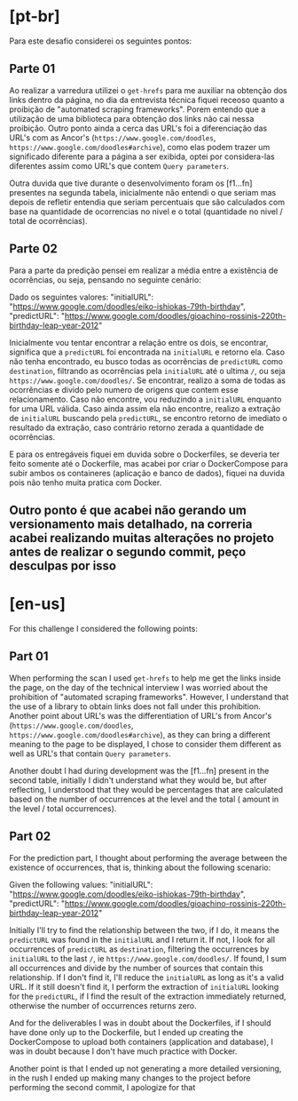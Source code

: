 # [pt-br]

Para este desafio considerei os seguintes pontos:

## Parte 01

Ao realizar a varredura utilizei o `get-hrefs` para me auxiliar na obtenção dos links dentro da página, no dia da entrevista técnica fiquei receoso quanto a proibição de "automated scraping frameworks". Porem entendo que a utilização de uma biblioteca para obtenção dos links não cai nessa proibição. Outro ponto ainda a cerca das URL's foi a diferenciação das URL's com as Ancor's (`https://www.google.com/doodles`, `https://www.google.com/doodles#archive`), como elas podem trazer um significado diferente para a página a ser exibida, optei por considera-las diferentes assim como URL's que contem `Query parameters`.

Outra duvida que tive durante o desenvolvimento foram os [f1...fn] presentes na segunda tabela, inicialmente não entendi o que seriam mas depois de refletir entendia que seriam percentuais que são calculados com base na quantidade de ocorrencias no nivel e o total (quantidade no nivel / total de ocorrências).

## Parte 02

Para a parte da predição pensei em realizar a média entre a existência de ocorrências, ou seja, pensando no seguinte cenário:

Dado os seguintes valores:
    "initialURL": "https://www.google.com/doodles/eiko-ishiokas-79th-birthday",
    "predictURL": "https://www.google.com/doodles/gioachino-rossinis-220th-birthday-leap-year-2012"

Inicialmente vou tentar encontrar a relação entre os dois, se encontrar, significa que a `predictURL` foi encontrada na `initialURL` e retorno ela.
Caso não tenha encontrado, eu busco todas as ocorrências de `predictURL` como `destination`, filtrando as ocorrências pela `initialURL` até o ultima `/`, ou seja `https://www.google.com/doodles/`. Se encontrar, realizo a soma de todas as ocorrências e divido pelo numero de origens que contem esse relacionamento. Caso não encontre, vou reduzindo a `initialURL` enquanto for uma URL válida.
Caso ainda assim ela não encontre, realizo a extração de `initialURL` buscando pela `predictURL`, se encontro retorno de imediato o resultado da extração, caso contrário retorno zerada a quantidade de ocorrências.

E para os entregáveis fiquei em duvida sobre o Dockerfiles, se deveria ter feito somente até o Dockerfile, mas acabei por criar o DockerCompose para subir ambos os containeres (aplicação e banco de dados), fiquei na duvida pois não tenho muita pratica com Docker.

Outro ponto é que acabei não gerando um versionamento mais detalhado, na correria acabei realizando muitas alterações no projeto antes de realizar o segundo commit, peço desculpas por isso
----

# [en-us]

For this challenge I considered the following points:

## Part 01

When performing the scan I used `get-hrefs` to help me get the links inside the page, on the day of the technical interview I was worried about the prohibition of "automated scraping frameworks". However, I understand that the use of a library to obtain links does not fall under this prohibition. Another point about URL's was the differentiation of URL's from Ancor's (`https://www.google.com/doodles`, `https://www.google.com/doodles#archive`), as they can bring a different meaning to the page to be displayed, I chose to consider them different as well as URL's that contain `Query parameters`.

Another doubt I had during development was the [f1...fn] present in the second table, initially I didn't understand what they would be, but after reflecting, I understood that they would be percentages that are calculated based on the number of occurrences at the level and the total ( amount in the level / total occurrences).

## Part 02

For the prediction part, I thought about performing the average between the existence of occurrences, that is, thinking about the following scenario:

Given the following values:
    "initialURL": "https://www.google.com/doodles/eiko-ishiokas-79th-birthday",
    "predictURL": "https://www.google.com/doodles/gioachino-rossinis-220th-birthday-leap-year-2012"

Initially I'll try to find the relationship between the two, if I do, it means the `predictURL` was found in the `initialURL` and I return it.
If not, I look for all occurrences of `predictURL` as `destination`, filtering the occurrences by `initialURL` to the last `/`, ie `https://www.google.com/doodles/`. If found, I sum all occurrences and divide by the number of sources that contain this relationship. If I don't find it, I'll reduce the `initialURL` as long as it's a valid URL.
If it still doesn't find it, I perform the extraction of `initialURL` looking for the `predictURL`, if I find the result of the extraction immediately returned, otherwise the number of occurrences returns zero.

And for the deliverables I was in doubt about the Dockerfiles, if I should have done only up to the Dockerfile, but I ended up creating the DockerCompose to upload both containers (application and database), I was in doubt because I don't have much practice with Docker.

Another point is that I ended up not generating a more detailed versioning, in the rush I ended up making many changes to the project before performing the second commit, I apologize for that